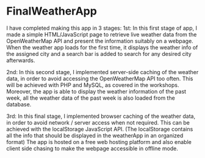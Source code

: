 # FinalWeatherApp
I have completed making this app in 3 stages:
1st:
In this first stage of app, I made a simple HTML/JavaScript page to retrieve live weather data from the OpenWeatherMap API and present the information suitably on a webpage.
When the weather app loads for the first time, it displays the weather info of the assigned city and a search bar is added to search for any desired city afterwards.

2nd:
In this second stage, I implemented server-side caching of the weather data, in order to avoid accessing the OpenWeatherMap API too often. This will be achieved with PHP and MySQL, as covered in the workshops. Moreover, the app is able to display the weather information of the past week, all the weather data of the past week is also loaded from the database.

3rd:
In this final stage, I implemented browser caching of the weather data, in order to avoid network / server access when not required. This can be achieved with the localStorage JavaScript API. (The localStorage contains all the info that should be displayed in the weatherApp in an organized format) The app is hosted  on a free web hosting platform and also enable client side chasing to make the webpage accessible in offline mode.
